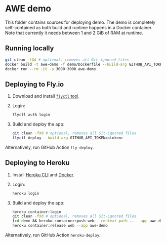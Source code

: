 # AWE demo

This folder contains sources for deploying demo.
The demo is completely self-contained as both build and runtime happens in a Docker container.
Note that currently it needs between 1 and 2 GiB of RAM at runtime.

## Running locally

```bash
git clean -fXd # optional, removes all Git-ignored files
docker build -t awe-demo -f demo/Dockerfile --build-arg GITHUB_API_TOKEN=<token> .
docker run --rm -it -p 3000:3000 awe-demo
```

## Deploying to Fly.io

1. Download and install [`flyctl`
   tool](https://fly.io/docs/getting-started/installing-flyctl/).

2. Login:

   ```bash
   flyctl auth login
   ```

3. Build and deploy the app:

   ```bash
   git clean -fXd # optional, removes all Git-ignored files
   flyctl deploy --build-arg GITHUB_API_TOKEN=<token>
   ```

Alternatively, run GitHub Action `fly-deploy`.

## Deploying to Heroku

1. Install [Heroku CLI](https://devcenter.heroku.com/articles/heroku-cli) and
   [Docker](https://www.docker.com/products/docker-desktop/).

2. Login:

   ```bash
   heroku login
   ```

3. Build and deploy the app:

   ```bash
   heroku container:login
   git clean -fXd # optional, removes all Git-ignored files
   (cd demo && heroku container:push web --context-path .. --app awe-demo --arg GITHUB_API_TOKEN=<token>)
   heroku container:release web --app awe-demo
   ```

Alternatively, run GitHub Action `heroku-deploy`.

